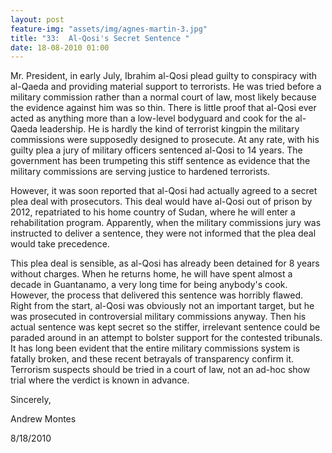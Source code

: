 ```yaml
---
layout: post
feature-img: "assets/img/agnes-martin-3.jpg"
title: "33:  Al-Qosi's Secret Sentence "
date: 18-08-2010 01:00
---
```

Mr. President, in early July, Ibrahim al-Qosi plead guilty to conspiracy with al-Qaeda and providing material support to terrorists. He was tried before a military commission rather than a normal court of law, most likely because the evidence against him was so thin. There is little proof that al-Qosi ever acted as anything more than a low-level bodyguard and cook for the al-Qaeda leadership. He is hardly the kind of terrorist kingpin the military commissions were supposedly designed to prosecute. At any rate, with his guilty plea a jury of military officers sentenced al-Qosi to 14 years. The government has been trumpeting this stiff sentence as evidence that the military commissions are serving justice to hardened terrorists.

However, it was soon reported that al-Qosi had actually agreed to a secret plea deal with prosecutors. This deal would have al-Qosi out of prison by 2012, repatriated to his home country of Sudan, where he will enter a rehabilitation program. Apparently, when the military commissions jury was instructed to deliver a sentence, they were not informed that the plea deal would take precedence.

This plea deal is sensible, as al-Qosi has already been detained for 8 years without charges. When he returns home, he will have spent almost a decade in Guantanamo, a very long time for being anybody's cook. However, the process that delivered this sentence was horribly flawed. Right from the start, al-Qosi was obviously not an important target, but he was prosecuted in controversial military commissions anyway. Then his actual sentence was kept secret so the stiffer, irrelevant sentence could be paraded around in an attempt to bolster support for the contested tribunals. It has long been evident that the entire military commissions system is fatally broken, and these recent betrayals of transparency confirm it. Terrorism suspects should be tried in a court of law, not an ad-hoc show trial where the verdict is known in advance.

Sincerely,

Andrew Montes

8/18/2010

 



 
 